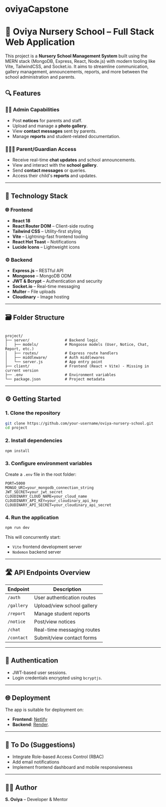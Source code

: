 # oviyaCapstone
# 🌱 Oviya Nursery School – Full Stack Web Application

This project is a **Nursery School Management System** built using the MERN stack (MongoDB, Express, React, Node.js) with modern tooling like Vite, TailwindCSS, and Socket.io. It aims to streamline communication, gallery management, announcements, reports, and more between the school administration and parents.
## 🔍 Features

### 🧑‍🏫 Admin Capabilities
- Post **notices** for parents and staff.
- Upload and manage a **photo gallery**.
- View **contact messages** sent by parents.
- Manage **reports** and student-related documentation.

### 👨‍👩‍👧 Parent/Guardian Access
- Receive real-time **chat updates** and school announcements.
- View and interact with the **school gallery**.
- Send **contact messages** or queries.
- Access their child's **reports** and updates.

---

## 🧩 Technology Stack

### 🌐 Frontend
- **React 18**
- **React Router DOM** – Client-side routing
- **Tailwind CSS** – Utility-first styling
- **Vite** – Lightning-fast frontend tooling
- **React Hot Toast** – Notifications
- **Lucide Icons** – Lightweight icons

### ⚙️ Backend
- **Express.js** – RESTful API
- **Mongoose** – MongoDB ODM
- **JWT & Bcrypt** – Authentication and security
- **Socket.io** – Real-time messaging
- **Multer** – File uploads
- **Cloudinary** – Image hosting

---

## 🗃️ Folder Structure

```

project/
├── server/                # Backend logic
│   ├── models/            # Mongoose models (User, Notice, Chat, Report, etc.)
│   ├── routes/            # Express route handlers
│   ├── middleware/        # Auth middlewares
│   └── server.js          # App entry point
├── client/                # Frontend (React + Vite) - Missing in current version
├── .env                   # Environment variables
└── package.json           # Project metadata

````

---

## ⚙️ Getting Started

### 1. Clone the repository

```bash
git clone https://github.com/your-username/oviya-nursery-school.git
cd project
````

### 2. Install dependencies

```bash
npm install
```

### 3. Configure environment variables

Create a `.env` file in the root folder:

```env
PORT=5000
MONGO_URI=your_mongodb_connection_string
JWT_SECRET=your_jwt_secret
CLOUDINARY_CLOUD_NAME=your_cloud_name
CLOUDINARY_API_KEY=your_cloudinary_api_key
CLOUDINARY_API_SECRET=your_cloudinary_api_secret
```

### 4. Run the application

```bash
npm run dev
```

This will concurrently start:

* `Vite` frontend development server
* `Nodemon` backend server

---

## 🛣️ API Endpoints Overview

| Endpoint   | Description                |
| ---------- | -------------------------- |
| `/auth`    | User authentication routes |
| `/gallery` | Upload/view school gallery |
| `/report`  | Manage student reports     |
| `/notice`  | Post/view notices          |
| `/chat`    | Real-time messaging routes |
| `/contact` | Submit/view contact forms  |

---

## 🔐 Authentication

* JWT-based user sessions.
* Login credentials encrypted using `bcryptjs`.

---

## 🌐 Deployment

The app is suitable for deployment on:

* **Frontend**:  [Netlify](https://netlify.com)
* **Backend**: [Render](https://render.com).
---

## 📌 To Do (Suggestions)

* Integrate Role-based Access Control (RBAC)
* Add email notifications
* Implement frontend dashboard and mobile responsiveness

---

## 👩‍💻 Author

**S. Oviya** – Developer & Mentor
